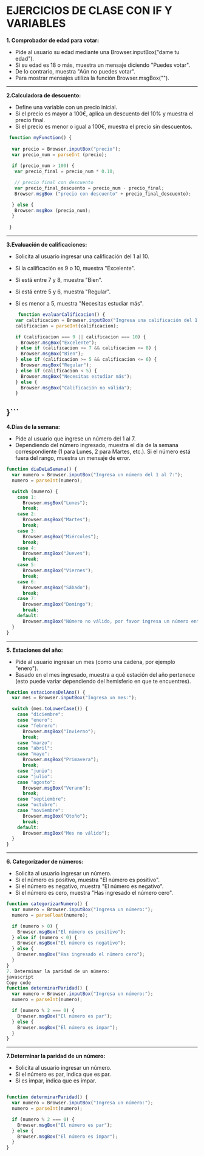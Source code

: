 # EJERCICIOS DE CLASE CON IF Y VARIABLES

**1. Comprobador de edad para votar:**

  * Pide al usuario su edad mediante una Browser.inputBox("dame tu edad").
  * Si su edad es 18 o más, muestra un mensaje diciendo "Puedes votar".
  * De lo contrario, muestra "Aún no puedes votar".
  * Para mostrar mensajes utiliza la función Browser.msgBox("").
---

**2.Calculadora de descuento:**

* Define una variable con un precio inicial.
* Si el precio es mayor a 100€, aplica un descuento del 10% y muestra el precio final.
* Si el precio es menor o igual a 100€, muestra el precio sin descuentos.

```javascript
 function myFunction() {
  
  var precio = Browser.inputBox("precio");
  var precio_num = parseInt (precio);
 
  if (precio_num > 100) {
   var precio_final = precio_num * 0.10;

   // precio final con descuento
   var precio_final_descuento = precio_num - precio_final;
   Browser.msgBox ("precio con descuento" + precio_final_descuento);

  } else {
   Browser.msgBox (precio_num);
  }
   
 }
```
---

**3.Evaluación de calificaciones:**

* Solicita al usuario ingresar una calificación del 1 al 10.
* Si la calificación es 9 o 10, muestra "Excelente".
* Si está entre 7 y 8, muestra "Bien".
* Si está entre 5 y 6, muestra "Regular".
* Si es menor a 5, muestra "Necesitas estudiar más".

  ```javascript
   function evaluarCalificacion() {
  var calificacion = Browser.inputBox("Ingresa una calificación del 1 al 10:");
  calificacion = parseInt(calificacion);

  if (calificacion === 9 || calificacion === 10) {
    Browser.msgBox("Excelente");
  } else if (calificacion >= 7 && calificacion <= 8) {
    Browser.msgBox("Bien");
  } else if (calificacion >= 5 && calificacion <= 6) {
    Browser.msgBox("Regular");
  } else if (calificacion < 5) {
    Browser.msgBox("Necesitas estudiar más");
  } else {
    Browser.msgBox("Calificación no válida");
  }
}```
---

**4.Días de la semana:**

* Pide al usuario que ingrese un número del 1 al 7.
* Dependiendo del número ingresado, muestra el día de la semana correspondiente (1 para Lunes, 2 para Martes, etc.). Si el número está fuera del rango, muestra un mensaje de error.

```javascript
function diaDeLaSemana() {
  var numero = Browser.inputBox("Ingresa un número del 1 al 7:");
  numero = parseInt(numero);

  switch (numero) {
    case 1:
      Browser.msgBox("Lunes");
      break;
    case 2:
      Browser.msgBox("Martes");
      break;
    case 3:
      Browser.msgBox("Miércoles");
      break;
    case 4:
      Browser.msgBox("Jueves");
      break;
    case 5:
      Browser.msgBox("Viernes");
      break;
    case 6:
      Browser.msgBox("Sábado");
      break;
    case 7:
      Browser.msgBox("Domingo");
      break;
    default:
      Browser.msgBox("Número no válido, por favor ingresa un número entre 1 y 7.");
  }
}

```
---

**5. Estaciones del año:**

* Pide al usuario ingresar un mes (como una cadena, por ejemplo "enero").
* Basado en el mes ingresado, muestra a qué estación del año pertenece (esto puede variar dependiendo del hemisferio en que te encuentres).

``` javascript
function estacionesDelAno() {
  var mes = Browser.inputBox("Ingresa un mes:");

  switch (mes.toLowerCase()) {
    case "diciembre":
    case "enero":
    case "febrero":
      Browser.msgBox("Invierno");
      break;
    case "marzo":
    case "abril":
    case "mayo":
      Browser.msgBox("Primavera");
      break;
    case "junio":
    case "julio":
    case "agosto":
      Browser.msgBox("Verano");
      break;
    case "septiembre":
    case "octubre":
    case "noviembre":
      Browser.msgBox("Otoño");
      break;
    default:
      Browser.msgBox("Mes no válido");
  }
}
```
---
**6. Categorizador de números:**

* Solicita al usuario ingresar un número.
* Si el número es positivo, muestra "El número es positivo".
* Si el número es negativo, muestra "El número es negativo".
* Si el número es cero, muestra "Has ingresado el número cero".

```javascript
function categorizarNumero() {
  var numero = Browser.inputBox("Ingresa un número:");
  numero = parseFloat(numero);

  if (numero > 0) {
    Browser.msgBox("El número es positivo");
  } else if (numero < 0) {
    Browser.msgBox("El número es negativo");
  } else {
    Browser.msgBox("Has ingresado el número cero");
  }
}
7. Determinar la paridad de un número:
javascript
Copy code
function determinarParidad() {
  var numero = Browser.inputBox("Ingresa un número:");
  numero = parseInt(numero);

  if (numero % 2 === 0) {
    Browser.msgBox("El número es par");
  } else {
    Browser.msgBox("El número es impar");
  }
}

```

---
**7.Determinar la paridad de un número:**

* Solicita al usuario ingresar un número.
* Si el número es par, indica que es par.
* Si es impar, indica que es impar.

```javascript

function determinarParidad() {
  var numero = Browser.inputBox("Ingresa un número:");
  numero = parseInt(numero);

  if (numero % 2 === 0) {
    Browser.msgBox("El número es par");
  } else {
    Browser.msgBox("El número es impar");
  }
}
```
